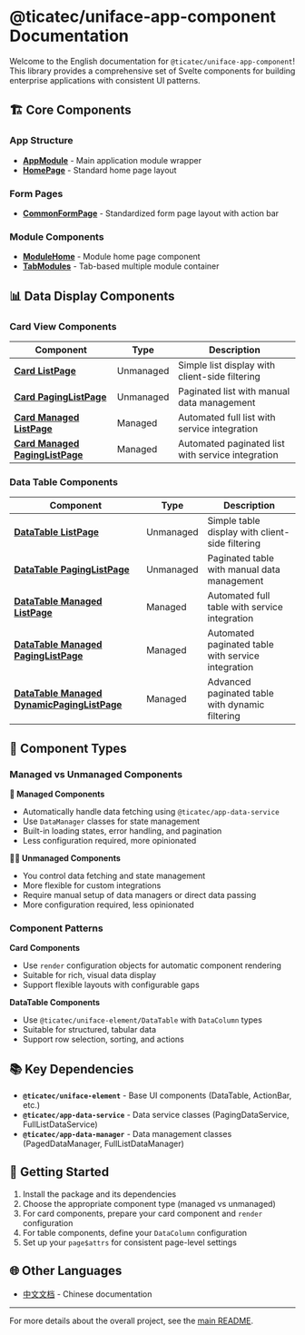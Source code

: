 # @ticatec/uniface-app-component Documentation

Welcome to the English documentation for `@ticatec/uniface-app-component`! This library provides a comprehensive set of Svelte components for building enterprise applications with consistent UI patterns.

## 🏗️ Core Components

### App Structure
- [**AppModule**](./AppModule.md) - Main application module wrapper
- [**HomePage**](./HomePage.md) - Standard home page layout

### Form Pages
- [**CommonFormPage**](./CommonFormPage.md) - Standardized form page layout with action bar

### Module Components  
- [**ModuleHome**](./module-ModuleHome.md) - Module home page component
- [**TabModules**](./multiple-modules-TabModules.md) - Tab-based multiple module container

## 📊 Data Display Components

### Card View Components
| Component | Type | Description |
|-----------|------|-------------|
| [**Card ListPage**](./card-ListPage.md) | Unmanaged | Simple list display with client-side filtering |
| [**Card PagingListPage**](./card-PagingListPage.md) | Unmanaged | Paginated list with manual data management |
| [**Card Managed ListPage**](./card-managed-ListPage.md) | Managed | Automated full list with service integration |
| [**Card Managed PagingListPage**](./card-managed-PagingListPage.md) | Managed | Automated paginated list with service integration |

### Data Table Components
| Component | Type | Description |
|-----------|------|-------------|
| [**DataTable ListPage**](./data-table-ListPage.md) | Unmanaged | Simple table display with client-side filtering |
| [**DataTable PagingListPage**](./data-table-PagingListPage.md) | Unmanaged | Paginated table with manual data management |
| [**DataTable Managed ListPage**](./data-table-managed-ListPage.md) | Managed | Automated full table with service integration |
| [**DataTable Managed PagingListPage**](./data-table-managed-PagingListPage.md) | Managed | Automated paginated table with service integration |
| [**DataTable Managed DynamicPagingListPage**](./data-table-managed-DynamicPagingListPage.md) | Managed | Advanced paginated table with dynamic filtering |

## 🔧 Component Types

### Managed vs Unmanaged Components

**🤖 Managed Components**
- Automatically handle data fetching using `@ticatec/app-data-service`
- Use `DataManager` classes for state management
- Built-in loading states, error handling, and pagination
- Less configuration required, more opinionated

**👨‍💻 Unmanaged Components**
- You control data fetching and state management
- More flexible for custom integrations
- Require manual setup of data managers or direct data passing
- More configuration required, less opinionated

### Component Patterns

**Card Components**
- Use `render` configuration objects for automatic component rendering
- Suitable for rich, visual data display
- Support flexible layouts with configurable gaps

**DataTable Components**
- Use `@ticatec/uniface-element/DataTable` with `DataColumn` types
- Suitable for structured, tabular data
- Support row selection, sorting, and actions

## 📚 Key Dependencies

- **`@ticatec/uniface-element`** - Base UI components (DataTable, ActionBar, etc.)
- **`@ticatec/app-data-service`** - Data service classes (PagingDataService, FullListDataService)  
- **`@ticatec/app-data-manager`** - Data management classes (PagedDataManager, FullListDataManager)

## 🚀 Getting Started

1. Install the package and its dependencies
2. Choose the appropriate component type (managed vs unmanaged)
3. For card components, prepare your card component and `render` configuration
4. For table components, define your `DataColumn` configuration
5. Set up your `page$attrs` for consistent page-level settings

## 🌐 Other Languages

- [中文文档](../cn/README.md) - Chinese documentation

---

For more details about the overall project, see the [main README](../../README.md).